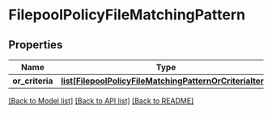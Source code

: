 # FilepoolPolicyFileMatchingPattern

## Properties
Name | Type | Description | Notes
------------ | ------------- | ------------- | -------------
**or_criteria** | [**list[FilepoolPolicyFileMatchingPatternOrCriteriaItem]**](FilepoolPolicyFileMatchingPatternOrCriteriaItem.md) |  | 

[[Back to Model list]](../README.md#documentation-for-models) [[Back to API list]](../README.md#documentation-for-api-endpoints) [[Back to README]](../README.md)


